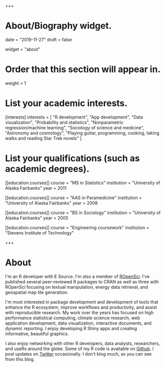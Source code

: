 +++
# About/Biography widget.

date = "2019-11-27"
draft = false

widget = "about"

# Order that this section will appear in.
weight = 1

# List your academic interests.
[interests]
  interests = [
    "R development",
    "App development",
    "Data visualization",
    "Probability and statistics",
    "Nonparametric regression/machine learning",
    "Sociology of science and medicine",
    "Astronomy and cosmology",
    "Playing guitar, programming, cooking, taking walks and reading Star Trek novels"
  ]

# List your qualifications (such as academic degrees).
[[education.courses]]
  course = "MS in Statistics"
  institution = "University of Alaska Fairbanks"
  year = 2011
  
[[education.courses]]
  course = "AAS in Paramedicine"
  institution = "University of Alaska Fairbanks"
  year = 2008

[[education.courses]]
  course = "BS in Sociology"
  institution = "University of Alaska Fairbanks"
  year = 2005
  
[[education.courses]]
  course = "Engineering coursework"
  institution = "Stevens Institute of Technology"

+++

# About

I'm an R developer with E Source. I'm also a member of [ROpenSci](https://ropensci.org/). I've published several peer-reviewed R packages to CRAN as well as three with ROpenSci focusing on textual manipulation, energy data retrieval, and geospatial map tile generation.

I'm most interested in package development and development of tools that enhance the R ecosystem, improve workflows and productivity, and assist with reproducible research. My work over the years has focused on high performance statistical computing, climate science research, web application development, data visualization, interactive documents, and dynamic reporting. I enjoy developing R Shiny apps and creating informative, beautiful graphics.

I also enjoy networking with other R developers, data analysts, researchers, and useRs around the globe. Some of my R code is available on [Github](https://github.com/leonawicz). I post updates on [Twitter](https://twitter.com/leonawicz) occasionally. I don't blog much, as you can see from this blog.
